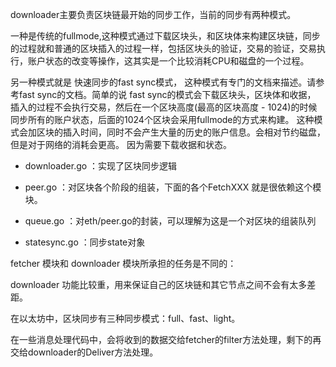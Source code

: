 downloader主要负责区块链最开始的同步工作，当前的同步有两种模式。

一种是传统的fullmode,这种模式通过下载区块头，和区块体来构建区块链，同步的过程就和普通的区块插入的过程一样，包括区块头的验证，交易的验证，交易执行，账户状态的改变等操作，这其实是一个比较消耗CPU和磁盘的一个过程。

另一种模式就是 快速同步的fast sync模式， 这种模式有专门的文档来描述。请参考fast sync的文档。简单的说 fast sync的模式会下载区块头，区块体和收据， 插入的过程不会执行交易，然后在一个区块高度\(最高的区块高度 - 1024\)的时候同步所有的账户状态，后面的1024个区块会采用fullmode的方式来构建。 这种模式会加区块的插入时间，同时不会产生大量的历史的账户信息。会相对节约磁盘， 但是对于网络的消耗会更高。 因为需要下载收据和状态。

* downloader.go ：实现了区块同步逻辑

* peer.go ：对区块各个阶段的组装，下面的各个FetchXXX 就是很依赖这个模块。

* queue.go ：对eth/peer.go的封装，可以理解为这是一个对区块的组装队列

* statesync.go ：同步state对象

fetcher 模块和 downloader 模块所承担的任务是不同的：

downloader 功能比较重，用来保证自己的区块链和其它节点之间不会有太多差距。

在以太坊中，区块同步有三种同步模式：full、fast、light。

在一些消息处理代码中，会将收到的数据交给fetcher的filter方法处理，剩下的再交给downloader的Deliver方法处理。

